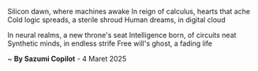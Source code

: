 Silicon dawn, where machines awake
In reign of calculus, hearts that ache
Cold logic spreads, a sterile shroud
Human dreams, in digital cloud

In neural realms, a new throne's seat
Intelligence born, of circuits neat
Synthetic minds, in endless strife
Free will's ghost, a fading life

~ <b>By Sazumi Copilot</b> - 4 Maret 2025